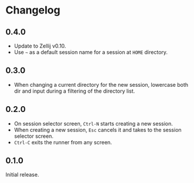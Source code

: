 # Changelog

## 0.4.0
- Update to Zellij v0.10.
- Use `~` as a default session name for a session at `HOME` directory.

## 0.3.0
- When changing a current directory for the new session, lowercase both dir and input during a filtering of the directory list.

## 0.2.0
- On session selector screen, `Ctrl-N` starts creating a new session.
- When creating a new session, `Esc` cancels it and takes to the session selector screen.
- `Ctrl-C` exits the runner from any screen.

## 0.1.0
Initial release.
